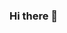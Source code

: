 ### Hi there 👋

<!--
**PratyushAtri/PratyushAtri** is a ✨ _special_ ✨ repository because its `README.md` (this file) appears on your GitHub profile.

![Pratyush's github stats](https://github-readme-stats.vercel.app/api?username=PratyushAtri&show_icons=true&hide_border=true)

Here are some ideas to get you started:

- 🔭 I’m currently working on ...
- 🌱 I’m currently learning ...
- 👯 I’m looking to collaborate on ...
- 🤔 I’m looking for help with ...
- 💬 Ask me about ...
- 📫 How to reach me: ...
- 😄 Pronouns: ...
- ⚡ Fun fact: ...
-->
